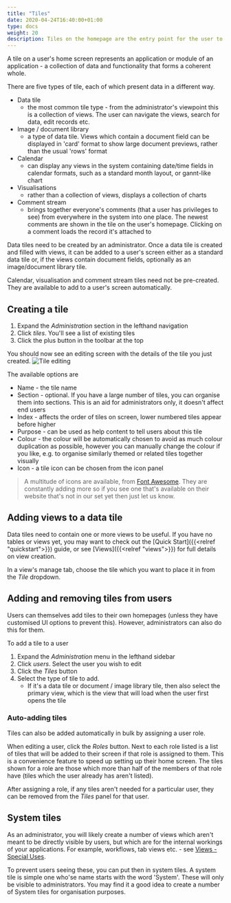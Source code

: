 ```yaml
---
title: "Tiles"
date: 2020-04-24T16:40:00+01:00
type: docs
weight: 20
description: Tiles on the homepage are the entry point for the user to agileBase applications
---
```

A tile on a user's home screen represents an application or module of an application - a collection of data and functionality that forms a coherent whole.

There are five types of tile, each of which present data in a different way.
* Data tile
    - the most common tile type - from the administrator's viewpoint this is a collection of views. The user can navigate the views, search for data, edit records etc.
* Image / document library
    - a type of data tile. Views which contain a document field can be displayed in 'card' format to show large document previews, rather than the usual 'rows' format
* Calendar
    - can display any views in the system containing date/time fields in calendar formats, such as a standard month layout, or gannt-like chart
* Visualisations
    - rather than a collection of views, displays a collection of charts
* Comment stream
    - brings together everyone's comments (that a user has privileges to see) from everywhere in the system into one place. The newest comments are shown in the tile on the user's homepage. Clicking on a comment loads the record it's attached to

Data tiles need to be created by an administrator. Once a data tile is created and filled with views, it can be added to a user's screen either as a standard data tile or, if the views contain document fields, optionally as an image/document library tile.

Calendar, visualisation and comment stream tiles need not be pre-created. They are available to add to a user's screen automatically.

## Creating a tile
1. Expand the _Administration_ section in the lefthand navigation
2. Click _tiles_. You'll see a list of existing tiles
3. Click the plus button in the toolbar at the top

You should now see an editing screen with the details of the tile you just created.
![Tile editing](/tile-details.png)

The available options are
* Name - the tile name
* Section - optional. If you have a large number of tiles, you can organise them into sections. This is an aid for administrators only, it doesn't affect end users
* Index - affects the order of tiles on screen, lower numbered tiles appear before higher
* Purpose - can be used as help content to tell users about this tile
* Colour - the colour will be automatically chosen to avoid as much colour duplication as possible, however you can manually change the colour if you like, e.g. to organise similarly themed or related tiles together visually
* Icon - a tile icon can be chosen from the icon panel

> A multitude of icons are available, from [Font Awesome](https://fontawesome.com). They are constantly adding more so if you see one that's available on their website that's not in our set yet then just let us know.

## Adding views to a data tile
Data tiles need to contain one or more views to be useful. If you have no tables or views yet, you may want to check out the [Quick Start]({{<relref "quickstart">}}) guide, or see [Views]({{<relref "views">}}) for full details on view creation.

In a view's manage tab, choose the tile which you want to place it in from the _Tile_ dropdown.

## Adding and removing tiles from users
Users can themselves add tiles to their own homepages (unless they have customised UI options to prevent this). However, administrators can also do this for them.

To add a tile to a user
1. Expand the _Administration_ menu in the lefthand sidebar
2. Click _users_. Select the user you wish to edit
3. Click the _Tiles_ button
4. Select the type of tile to add.
    - If it's a data tile or document / image library tile, then also select the primary view, which is the view that will load when the user first opens the tile

### Auto-adding tiles
Tiles can also be added automatically in bulk by assigning a user role.

When editing a user, click the _Roles_ button. Next to each role listed is a list of tiles that will be added to their screen if that role is assigned to them. This is a convenience feature to speed up setting up their home screen. The tiles shown for a role are those which more than half of the members of that role have (tiles which the user already has aren't listed).

After assigning a role, if any tiles aren't needed for a particular user, they can be removed from the _Tiles_ panel for that user.

## System tiles
As an administrator, you will likely create a number of views which aren't meant to be directly visible by users, but which are for the internal workings of your applications. For example, workflows, tab views etc. - see [Views - Special Uses](https://todo.com).

To prevent users seeing these, you can put then in system tiles. A system tile is simple one who'se name starts with the word 'System'. These will only be visible to administrators. You may find it a good idea to create a number of System tiles for organisation purposes.

